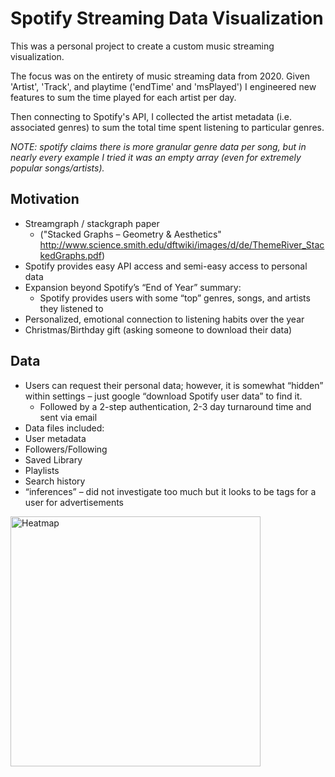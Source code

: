 # Spotify Streaming Data Visualization

This was a personal project to create a custom music streaming visualization. 

The focus was on the entirety of music streaming data from 2020.  Given 'Artist', 'Track', and playtime ('endTime' and 'msPlayed') I engineered new features to sum the time played for each artist per day.  

Then connecting to Spotify's API, I collected the artist metadata (i.e. associated genres) to sum the total time spent listening to particular genres.

_NOTE: spotify claims there is more granular genre data per song, but in nearly every example I tried it was an empty array (even for extremely popular songs/artists)._
## Motivation
- Streamgraph / stackgraph paper
  -  ("Stacked Graphs – Geometry & Aesthetics" http://www.science.smith.edu/dftwiki/images/d/de/ThemeRiver_StackedGraphs.pdf)
- Spotify provides easy API access and semi-easy access to personal data
- Expansion beyond Spotify’s “End of Year” summary:
  - Spotify provides users with some “top” genres, songs, and artists they listened to
- Personalized, emotional connection to listening habits over the year
- Christmas/Birthday gift (asking someone to download their data)

## Data
- Users can request their personal data; however, it is somewhat “hidden” within settings – just google “download Spotify user data” to find it.  
  - Followed by a 2-step authentication, 2-3 day turnaround time and sent via email
-  Data files included:
  - User metadata
  - Followers/Following
  - Saved Library
  - Playlists
  - Search history
  - “inferences” – did not investigate too much but it looks to be tags for a user for advertisements
<img src="https://user-images.githubusercontent.com/26121178/119858361-66b5aa00-bee2-11eb-8349-e5de9cc4a739.jpeg" alt="Heatmap" width="400"/> 
